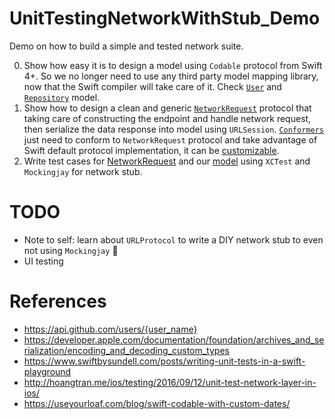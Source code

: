 # UnitTestingNetworkWithStub_Demo

Demo on how to build a simple and tested network suite.

0. Show how easy it is to design a model using `Codable` protocol from Swift 4+. So we no longer need to use any third party model mapping library, now that the Swift compiler will take care of it. Check [`User`](https://github.com/vinhnx/UnitTestingNetworkWithStub_Demo/blob/master/UnitTestingNetworkWithStub_2/Model/User.swift) and [`Repository`](https://github.com/vinhnx/UnitTestingNetworkWithStub_Demo/blob/master/UnitTestingNetworkWithStub_2/Model/Repository.swift) model. 
1. Show how to design a clean and generic [`NetworkRequest`](https://github.com/vinhnx/UnitTestingNetworkWithStub_Demo/blob/master/UnitTestingNetworkWithStub_2/Network/NetworkRequest.swift) protocol that taking care of constructing the endpoint and handle network request, then serialize the data response into model using `URLSession`. [`Conformers`](https://github.com/vinhnx/UnitTestingNetworkWithStub_Demo/blob/master/UnitTestingNetworkWithStub_2/Network/GithubUserRequest.swift) just need to conform to `NetworkRequest` protocol and take advantage of Swift default protocol implementation, it can be [customizable](https://github.com/vinhnx/iOS-notes/issues/47).
2. Write test cases for [NetworkRequest](https://github.com/vinhnx/UnitTestingNetworkWithStub_Demo/blob/master/UnitTestingNetworkWithStub_2Tests/NetworkRequestTests.swift) and our [model](https://github.com/vinhnx/UnitTestingNetworkWithStub_Demo/blob/master/UnitTestingNetworkWithStub_2Tests/UserTests.swift) using `XCTest` and `Mockingjay` for network stub.

# TODO 

+ Note to self: learn about `URLProtocol` to write a DIY network stub to even not using `Mockingjay` 🤔
+ UI testing

# References

- https://api.github.com/users/{user_name}
- https://developer.apple.com/documentation/foundation/archives_and_serialization/encoding_and_decoding_custom_types
- https://www.swiftbysundell.com/posts/writing-unit-tests-in-a-swift-playground
- http://hoangtran.me/ios/testing/2016/09/12/unit-test-network-layer-in-ios/
- https://useyourloaf.com/blog/swift-codable-with-custom-dates/
